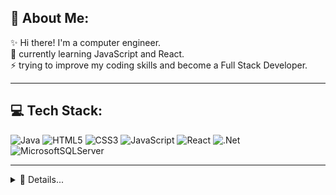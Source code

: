 ## 🚀 About Me:
✨ Hi there! I'm a computer engineer. <br>🌱 currently learning JavaScript and React.<br>⚡ trying to improve my coding skills and become a Full Stack Developer.

---

 ## 💻 Tech Stack:
![Java](https://img.shields.io/badge/java-%23ED8B00.svg?style=plastic&logo=java&logoColor=white) ![HTML5](https://img.shields.io/badge/html5-%23E34F26.svg?style=plastic&logo=html5&logoColor=white)  ![CSS3](https://img.shields.io/badge/css3-%231572B6.svg?style=plastic&logo=css3&logoColor=white) ![JavaScript](https://img.shields.io/badge/javascript-%23323330.svg?style=plastic&logo=javascript&logoColor=%23F7DF1E) ![React](https://img.shields.io/badge/react-%2320232a.svg?style=plastic&logo=react&logoColor=%2361DAFB)  ![.Net](https://img.shields.io/badge/.NET-5C2D91?style=plastic&logo=.net&logoColor=white) ![MicrosoftSQLServer](https://img.shields.io/badge/Microsoft%20SQL%20Sever-CC2927?style=plastic&logo=microsoft%20sql%20server&logoColor=white)

 ---
 
 <details>  <summary>🌟 Details...</summary> <br>
 <summary> GitHub Stats</summary> <br>
 <img src="https://github-readme-stats.vercel.app/api?username=yagmurbarank&show_icons=true&theme=aura"> <br>

 <summary> Most Used Language</summary> <br>
 <img src="https://github-readme-stats.vercel.app/api/top-langs/?username=yagmurbarank&layout=compact&theme=aura">
 
[![](https://visitcount.itsvg.in/api?id=yagmurbarank&icon=0&color=0)](https://visitcount.itsvg.in)

 </details> 
 


